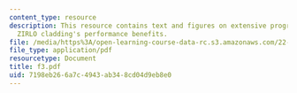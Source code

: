 ```yaml
---
content_type: resource
description: This resource contains text and figures on extensive programs demonstrate
  ZIRLO cladding's performance benefits.
file: /media/https%3A/open-learning-course-data-rc.s3.amazonaws.com/22-314j-structural-mechanics-in-nuclear-power-technology-fall-2006/7198eb266a7c4943ab348cd04d9eb8e0_f3.pdf
file_type: application/pdf
resourcetype: Document
title: f3.pdf
uid: 7198eb26-6a7c-4943-ab34-8cd04d9eb8e0
---
```

